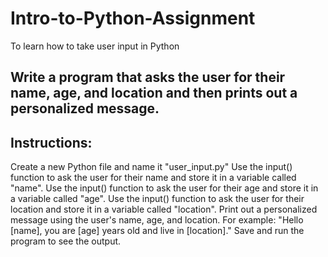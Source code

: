 # Intro-to-Python-Assignment
To learn how to take user input in Python
## Write a program that asks the user for their name, age, and location and then prints out a personalized message.




## Instructions:
Create a new Python file and name it "user_input.py"
Use the input() function to ask the user for their name and store it in a variable called "name".
Use the input() function to ask the user for their age and store it in a variable called "age".
Use the input() function to ask the user for their location and store it in a variable called "location".
Print out a personalized message using the user's name, age, and location. For example: "Hello [name], you are [age] years old and live in [location]."
Save and run the program to see the output.
